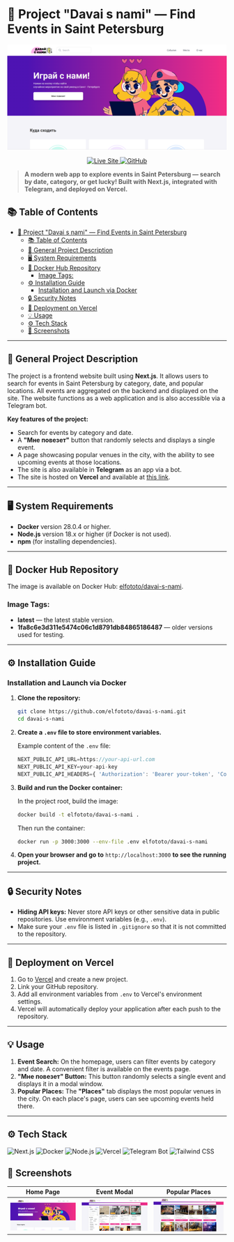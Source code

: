 # 🎉 Project "Davai s nami" — Find Events in Saint Petersburg

![Homepage Screenshot](./essets/screen_main_page.png)  

<p align="center">
  <a href="https://davai-s-nami.vercel.app/" target="_blank">
    <img src="https://img.shields.io/badge/Visit%20Live%20Site-000000?style=for-the-badge&logo=vercel&logoColor=white" alt="Live Site">
  </a>
  <a href="https://github.com/elfototo/davai-s-nami" target="_blank">
    <img src="https://img.shields.io/badge/GitHub-Repository-181717?style=for-the-badge&logo=github&logoColor=white" alt="GitHub">
  </a>
</p>

> **A modern web app to explore events in Saint Petersburg — search by date, category, or get lucky! Built with Next.js, integrated with Telegram, and deployed on Vercel.**

## 📚 Table of Contents
- [🎉 Project "Davai s nami" — Find Events in Saint Petersburg](#-project-davai-s-nami--find-events-in-saint-petersburg)
  - [📚 Table of Contents](#-table-of-contents)
  - [🎯 General Project Description](#-general-project-description)
  - [🖥 System Requirements](#-system-requirements)
  - [🐳 Docker Hub Repository](#-docker-hub-repository)
    - [Image Tags:](#image-tags)
  - [⚙️ Installation Guide](#️-installation-guide)
    - [Installation and Launch via Docker](#installation-and-launch-via-docker)
  - [🔒 Security Notes](#-security-notes)
  - [🚀 Deployment on Vercel](#-deployment-on-vercel)
  - [💡 Usage](#-usage)
  - [⚙️ Tech Stack](#️-tech-stack)
  - [📸 Screenshots](#-screenshots)

---

## 🎯 General Project Description

The project is a frontend website built using **Next.js**. It allows users to search for events in Saint Petersburg by category, date, and popular locations. All events are aggregated on the backend and displayed on the site. The website functions as a web application and is also accessible via a Telegram bot.

**Key features of the project:**
- Search for events by category and date.
- A **"Мне повезет"** button that randomly selects and displays a single event.
- A page showcasing popular venues in the city, with the ability to see upcoming events at those locations.
- The site is also available in **Telegram** as an app via a bot.
- The site is hosted on **Vercel** and available at [this link](https://davai-s-nami.vercel.app/).

---

## 🖥 System Requirements

- **Docker** version 28.0.4 or higher.
- **Node.js** version 18.x or higher (if Docker is not used).
- **npm** (for installing dependencies).

---

## 🐳 Docker Hub Repository

The image is available on Docker Hub: [elfototo/davai-s-nami](https://hub.docker.com/repository/docker/elfototo/davai-s-nami).

### Image Tags:
- **latest** — the latest stable version.
- **1fa8c6e3d311e5474c06c1d8791db84865186487** — older versions used for testing.

---

## ⚙️ Installation Guide

### Installation and Launch via Docker

1. **Clone the repository:**

    ```bash
    git clone https://github.com/elfototo/davai-s-nami.git
    cd davai-s-nami
    ```

2. **Create a `.env` file to store environment variables.**

    Example content of the `.env` file:

    ```javascript
    NEXT_PUBLIC_API_URL=https://your-api-url.com
    NEXT_PUBLIC_API_KEY=your-api-key
    NEXT_PUBLIC_API_HEADERS={ 'Authorization': 'Bearer your-token', 'Content-Type': 'application/json' }
    ```

3. **Build and run the Docker container:**

    In the project root, build the image:

    ```bash
    docker build -t elfototo/davai-s-nami .
    ```

    Then run the container:

    ```bash
    docker run -p 3000:3000 --env-file .env elfototo/davai-s-nami
    ```

4. **Open your browser and go to** `http://localhost:3000` **to see the running project.**

---

## 🔒 Security Notes

- **Hiding API keys:** Never store API keys or other sensitive data in public repositories. Use environment variables (e.g., `.env`).
- Make sure your `.env` file is listed in `.gitignore` so that it is not committed to the repository.

---

## 🚀 Deployment on Vercel

1. Go to [Vercel](https://vercel.com) and create a new project.
2. Link your GitHub repository.
3. Add all environment variables from `.env` to Vercel's environment settings.
4. Vercel will automatically deploy your application after each push to the repository.

---

## 💡 Usage

1. **Event Search:** On the homepage, users can filter events by category and date. A convenient filter is available on the events page.
2. **"Мне повезет" Button:** This button randomly selects a single event and displays it in a modal window.
3. **Popular Places:** The **"Places"** tab displays the most popular venues in the city. On each place's page, users can see upcoming events held there.

---

## ⚙️ Tech Stack

![Next.js](https://img.shields.io/badge/Next.js-000?style=for-the-badge&logo=next.js&logoColor=white)
![Docker](https://img.shields.io/badge/Docker-2496ED?style=for-the-badge&logo=docker&logoColor=white)
![Node.js](https://img.shields.io/badge/Node.js-339933?style=for-the-badge&logo=nodedotjs&logoColor=white)
![Vercel](https://img.shields.io/badge/Vercel-000000?style=for-the-badge&logo=vercel&logoColor=white)
![Telegram Bot](https://img.shields.io/badge/Telegram%20Bot-0088CC?style=for-the-badge&logo=telegram&logoColor=white)
![Tailwind CSS](https://img.shields.io/badge/Tailwind%20CSS-38B2AC?style=for-the-badge&logo=tailwindcss&logoColor=white)

## 📸 Screenshots

| Home Page | Event Modal | Popular Places |
|-----------|-------------|----------------|
| ![Home](./essets/screen_main_page.png) | ![Events](./essets/screen_events_page.png) | ![Places](./essets/screen_places_page.png) |